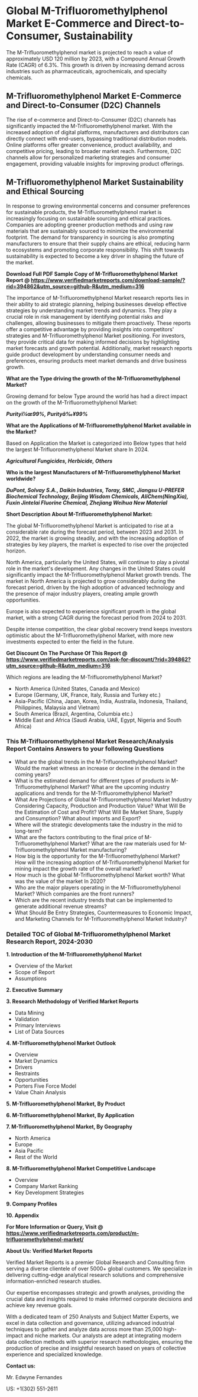 <h1>Global M-Trifluoromethylphenol Market E-Commerce and Direct-to-Consumer, Sustainability</h1><p class=""><p>The M-Trifluoromethylphenol market is projected to reach a value of approximately USD 120 million by 2023, with a Compound Annual Growth Rate (CAGR) of 6.3%. This growth is driven by increasing demand across industries such as pharmaceuticals, agrochemicals, and specialty chemicals.</p><h2>M-Trifluoromethylphenol Market E-Commerce and Direct-to-Consumer (D2C) Channels</h2><p>The rise of e-commerce and Direct-to-Consumer (D2C) channels has significantly impacted the M-Trifluoromethylphenol market. With the increased adoption of digital platforms, manufacturers and distributors can directly connect with end-users, bypassing traditional distribution models. Online platforms offer greater convenience, product availability, and competitive pricing, leading to broader market reach. Furthermore, D2C channels allow for personalized marketing strategies and consumer engagement, providing valuable insights for improving product offerings.</p><h2>M-Trifluoromethylphenol Market Sustainability and Ethical Sourcing</h2><p>In response to growing environmental concerns and consumer preferences for sustainable products, the M-Trifluoromethylphenol market is increasingly focusing on sustainable sourcing and ethical practices. Companies are adopting greener production methods and using raw materials that are sustainably sourced to minimize the environmental footprint. The demand for transparency in sourcing is also prompting manufacturers to ensure that their supply chains are ethical, reducing harm to ecosystems and promoting corporate responsibility. This shift towards sustainability is expected to become a key driver in shaping the future of the market.</p></p><p class=""><strong>Download Full PDF Sample Copy of M-Trifluoromethylphenol Market Report @ <a href="https://www.verifiedmarketreports.com/download-sample/?rid=394862&utm_source=github-R&utm_medium=316" target="_blank">https://www.verifiedmarketreports.com/download-sample/?rid=394862&utm_source=github-R&utm_medium=316</a></strong></p><p>The importance of&nbsp;M-Trifluoromethylphenol Market research reports lies in their ability to aid strategic planning, helping businesses develop effective strategies by understanding market trends and dynamics. They play a crucial role in risk management by identifying potential risks and challenges, allowing businesses to mitigate them proactively. These reports offer a competitive advantage by providing insights into competitors' strategies and M-Trifluoromethylphenol Market positioning. For investors, they provide critical data for making informed decisions by highlighting market forecasts and growth potential. Additionally, market research reports guide product development by understanding consumer needs and preferences, ensuring products meet market demands and drive business growth.</p><p><strong>What are the&nbsp;Type driving the growth of the M-Trifluoromethylphenol Market?</strong></p><p id="" class="">Growing demand for below Type around the world has had a direct impact on the growth of the M-Trifluoromethylphenol Market:</p><p class=""><em><strong>Purityï¼œ99%, Purityâ‰¥99%</strong></em></p><p class=""><strong>What are the&nbsp;Applications&nbsp;of M-Trifluoromethylphenol Market available in the Market?</strong></p><p id="" class="">Based on Application the Market is categorized into Below types that held the largest M-Trifluoromethylphenol Market share In 2024.</p><p class=""><em><strong>Agricultural Fungicides, Herbicide, Others</strong></em></p><p class=""><strong>Who is the largest Manufacturers of M-Trifluoromethylphenol Market worldwide?</strong></p><p><em><strong>DuPont, Solvay S.A., Daikin Industries, Toray, SMC, Jiangsu U-PREFER Biochemical Technology, Beijing Wisdom Chemicals, AliChem(NingXia), Fuxin Jintelai Fluorine Chemical, Zhejiang Weihua New Material</strong></em></p><p id="" class=""><strong>Short Description About M-Trifluoromethylphenol Market:</strong></p><p>The global M-Trifluoromethylphenol Market is anticipated to rise at a considerable rate during the forecast period, between 2023 and 2031. In 2022, the market is growing steadily, and with the increasing adoption of strategies by key players, the market is expected to rise over the projected horizon.</p><p>North America, particularly the United States, will continue to play a pivotal role in the market's development. Any changes in the United States could significantly impact the M-Trifluoromethylphenol Market growth trends. The market in North America is projected to grow considerably during the forecast period, driven by the high adoption of advanced technology and the presence of major industry players, creating ample growth opportunities.</p><p>Europe is also expected to experience significant growth in the global market, with a strong CAGR during the forecast period from 2024 to 2031.</p><p>Despite intense competition, the clear global recovery trend keeps investors optimistic about the M-Trifluoromethylphenol Market, with more new investments expected to enter the field in the future.</p><p id="" class=""><strong>Get Discount On The Purchase Of This Report @ <a href="https://www.verifiedmarketreports.com/ask-for-discount/?rid=394862?utm_source=github-R&utm_medium=316" target="_blank">https://www.verifiedmarketreports.com/ask-for-discount/?rid=394862?utm_source=github-R&utm_medium=316</a></strong></p><p class="">Which regions are leading the M-Trifluoromethylphenol Market?</p><ul><li>North America (United States, Canada and Mexico)</li><li>Europe (Germany, UK, France, Italy, Russia and Turkey etc.)</li><li>Asia-Pacific (China, Japan, Korea, India, Australia, Indonesia, Thailand, Philippines, Malaysia and Vietnam)</li><li>South America (Brazil, Argentina, Columbia etc.)</li><li>Middle East and Africa (Saudi Arabia, UAE, Egypt, Nigeria and South Africa)</li></ul><h3 id="" class="">This M-Trifluoromethylphenol Market Research/Analysis Report Contains Answers to your following Questions</h3><ul><li>What are the global trends in the M-Trifluoromethylphenol Market? Would the market witness an increase or decline in the demand in the coming years?</li><li>What is the estimated demand for different types of products in M-Trifluoromethylphenol Market? What are the upcoming industry applications and trends for the M-Trifluoromethylphenol Market?</li><li>What Are Projections of Global M-Trifluoromethylphenol Market Industry Considering Capacity, Production and Production Value? What Will Be the Estimation of Cost and Profit? What Will Be Market Share, Supply and Consumption? What about imports and Export?</li><li>Where will the strategic developments take the industry in the mid to long-term?</li><li>What are the factors contributing to the final price of M-Trifluoromethylphenol Market? What are the raw materials used for M-Trifluoromethylphenol Market manufacturing?</li><li>How big is the opportunity for the M-Trifluoromethylphenol Market? How will the increasing adoption of M-Trifluoromethylphenol Market for mining impact the growth rate of the overall market?</li><li>How much is the global M-Trifluoromethylphenol Market worth? What was the value of the market In 2020?</li><li>Who are the major players operating in the M-Trifluoromethylphenol Market? Which companies are the front runners?</li><li>Which are the recent industry trends that can be implemented to generate additional revenue streams?</li><li>What Should Be Entry Strategies, Countermeasures to Economic Impact, and Marketing Channels for M-Trifluoromethylphenol Market Industry?</li></ul><h3 id="" class="">Detailed TOC of Global M-Trifluoromethylphenol Market Research Report, 2024-2030</h3><p id="" class=""><strong>1. Introduction of the M-Trifluoromethylphenol Market</strong></p><ul><li>Overview of the Market</li><li>Scope of Report</li><li>Assumptions</li></ul><p id="" class=""><strong>2. Executive Summary</strong></p><p id="" class=""><strong>3. Research Methodology of Verified Market Reports</strong></p><ul><li>Data Mining</li><li>Validation</li><li>Primary Interviews</li><li>List of Data Sources</li></ul><p id="" class=""><strong>4. M-Trifluoromethylphenol Market Outlook</strong></p><ul><li>Overview</li><li>Market Dynamics</li><li>Drivers</li><li>Restraints</li><li>Opportunities</li><li>Porters Five Force Model</li><li>Value Chain Analysis</li></ul><p id="" class=""><strong>5. M-Trifluoromethylphenol Market, By Product</strong></p><p id="" class=""><strong>6. M-Trifluoromethylphenol Market, By Application</strong></p><p id="" class=""><strong>7. M-Trifluoromethylphenol Market, By Geography</strong></p><ul><li>North America</li><li>Europe</li><li>Asia Pacific</li><li>Rest of the World</li></ul><p id="" class=""><strong>8. M-Trifluoromethylphenol Market Competitive Landscape</strong></p><ul><li>Overview</li><li>Company Market Ranking</li><li>Key Development Strategies</li></ul><p id="" class=""><strong>9. Company Profiles</strong></p><p id="" class=""><strong>10. Appendix</strong></p><p id="" class=""><strong>For More Information or Query, Visit @ <a href="https://www.verifiedmarketreports.com/product/m-trifluoromethylphenol-market/" target="_blank">https://www.verifiedmarketreports.com/product/m-trifluoromethylphenol-market/</a></strong></p><p id="" class=""><strong>About Us: Verified Market Reports</strong></p><p id="" class="">Verified Market Reports is a premier Global Research and Consulting firm serving a diverse clientele of over 5000+ global customers. We specialize in delivering cutting-edge analytical research solutions and comprehensive information-enriched research studies.</p><p id="" class="">Our expertise encompasses strategic and growth analyses, providing the crucial data and insights required to make informed corporate decisions and achieve key revenue goals.</p><p id="" class="">With a dedicated team of 250 Analysts and Subject Matter Experts, we excel in data collection and governance, utilizing advanced industrial techniques to gather and analyze data across more than 25,000 high-impact and niche markets. Our analysts are adept at integrating modern data collection methods with superior research methodologies, ensuring the production of precise and insightful research based on years of collective experience and specialized knowledge.</p><p id="" class=""><strong>Contact us:</strong></p><p id="" class="">Mr. Edwyne Fernandes</p><p id="" class="">US: +1(302) 551-2611</p>